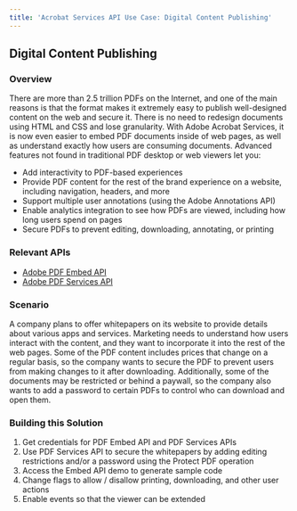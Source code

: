 ```yaml
---
title: 'Acrobat Services API Use Case: Digital Content Publishing'
---
```


## Digital Content Publishing

### Overview

There are more than 2.5 trillion PDFs on the Internet, and one of the main reasons is that the format makes it extremely easy to publish well-designed content on the web and secure it. There is no need to redesign documents using HTML and CSS and lose granularity. With Adobe Acrobat Services, it is now even easier to embed PDF documents inside of web pages, as well as understand exactly how users are consuming documents. Advanced features not found in traditional PDF desktop or web viewers let you:

* Add interactivity to PDF-based experiences
* Provide PDF content for the rest of the brand experience on a website, including navigation, headers, and more
* Support multiple user annotations (using the Adobe Annotations API)
* Enable analytics integration to see how PDFs are viewed, including how long users spend on pages
* Secure PDFs to prevent editing, downloading, annotating, or printing

### Relevant APIs

* [Adobe PDF Embed API](/src/pages/apis/pdf-embed.md)
* [Adobe PDF Services API](/src/pages/apis/pdf-services.md)

### Scenario

A company plans to offer whitepapers on its website to provide details about various apps and services. Marketing needs to understand how users interact with the content, and they want to incorporate it into the rest of the web pages. Some of the PDF content includes prices that change on a regular basis, so the company wants to secure the PDF to prevent users from making changes to it after downloading. Additionally, some of the documents may be restricted or behind a paywall, so the company also wants to add a password to certain PDFs to control who can download and open them.

### Building this Solution

1. Get credentials for PDF Embed API and PDF Services APIs
2. Use PDF Services API to secure the whitepapers by adding editing restrictions and/or a password using the Protect PDF operation
3. Access the Embed API demo to generate sample code
4. Change flags to allow / disallow printing, downloading, and other user actions
5. Enable events so that the viewer can be extended

<!-- In the scenario where there needs to be negotiation between the two parties, the developer will use Document Generation API to provide a document back in Word format, which would allow for redlining in Microsoft Word. Adobe Document Generation Tagger, a Microsoft Word add-in, can be used by the developer or the vendor manager to quickly build a custom branded NDA template for the company to standardize their agreements for accuracy. Using this custom template with dynamic text tags, JSON data can be sent with the template to Document Generation API then immediately sent to Adobe Acrobat Sign for signature and countersignature.

The steps for this use case include:

1. Within the application layer, the developer would query the database to collect relevant data for a custom NDA such as vendor details and contact information and create a JSON data model
2. Within the application layer, the developer would query the database to collect relevant data for a custom NDA such as vendor details and contact information and create a JSON data model The developer would use a custom branded Word document from the vendor manager to create a template with dynamic text tags using Adobe Document Generation Tagger, a Microsoft Word add-in. The JSON data model can be uploaded to the Tagger to automatically generate text tags
3. Data is passed to Adobe Document Generation API about the vendor that the NDA is being conducted with. -->